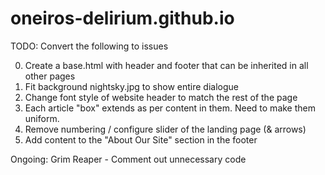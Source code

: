 # oneiros-delirium.github.io

TODO: Convert the following to issues

0. Create a base.html with header and footer that can be inherited in all other pages
1. Fit background nightsky.jpg to show entire dialogue
2. Change font style of website header to match the rest of the page
3. Each article "box" extends as per content in them. Need to make them uniform.
4. Remove numbering / configure slider of the landing page (& arrows)
5. Add content to the "About Our Site" section in the footer


Ongoing: Grim Reaper - Comment out unnecessary code